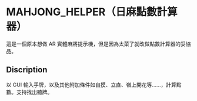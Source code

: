 MAHJONG_HELPER（日麻點數計算器）
===

這是一個原本想做 AR 實體麻將提示機，但是因為太菜了就改做點數計算器的妥協品。

## Discription

以 GUI 輸入手牌，以及其他附加條件如自摸、立直、嶺上開花等......，計算點數。支持找出聽牌。
